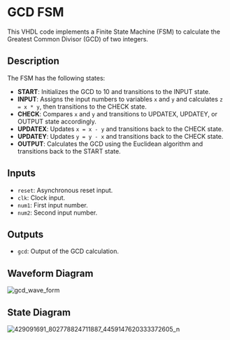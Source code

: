 # GCD FSM

This VHDL code implements a Finite State Machine (FSM) to calculate the Greatest Common Divisor (GCD) of two integers.

## Description

The FSM has the following states:
- **START**: Initializes the GCD to 10 and transitions to the INPUT state.
- **INPUT**: Assigns the input numbers to variables `x` and `y` and calculates `z = x * y`, then transitions to the CHECK state.
- **CHECK**: Compares `x` and `y` and transitions to UPDATEX, UPDATEY, or OUTPUT state accordingly.
- **UPDATEX**: Updates `x = x - y` and transitions back to the CHECK state.
- **UPDATEY**: Updates `y = y - x` and transitions back to the CHECK state.
- **OUTPUT**: Calculates the GCD using the Euclidean algorithm and transitions back to the START state.

## Inputs
- `reset`: Asynchronous reset input.
- `clk`: Clock input.
- `num1`: First input number.
- `num2`: Second input number.

## Outputs
- `gcd`: Output of the GCD calculation.

## Waveform Diagram
![gcd_wave_form](https://github.com/ashishbasaula/Embeeded-/assets/32863612/93251f46-1ea5-4b92-b5bd-b7aac64c1c3b)

## State Diagram
![429091691_802778824711887_4459147620333372605_n](https://github.com/ashishbasaula/Embeeded-/assets/32863612/e7e662b5-2307-4414-82a5-77a493c2870e)





